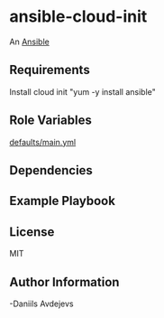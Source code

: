 # ansible-cloud-init

An [Ansible](https://www.ansible.com) 

## Requirements

Install cloud init "yum -y install ansible"


## Role Variables

[defaults/main.yml](defaults/main.yml)

## Dependencies

## Example Playbook

## License

MIT

## Author Information
 -Daniils Avdejevs

